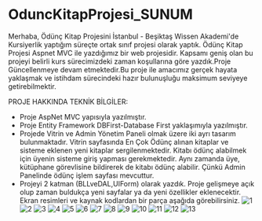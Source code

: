 # OduncKitapProjesi_SUNUM
Merhaba, Ödünç Kitap Projesini İstanbul - Beşiktaş Wissen Akademi'de Kursiyerlik yaptığım süreçte ortak sınıf projesi olarak yaptık. Ödünç Kitap Projesi Aspnet MVC ile yazdığımız bir web projesidir. Kapsamı geniş olan bu projeyi belirli kurs sürecimizdeki zaman koşullarına göre yazdık.Proje Güncellenmeye devam etmektedir.Bu proje ile amacımız gerçek hayata yaklaşmak ve istihdam sürecindeki hazır bulunuşluğu maksimum seviyeye getirebilmektir.

PROJE HAKKINDA TEKNİK BİLGİLER: 
* Proje AspNet MVC yapısıyla yazılmıştır.
* Proje Entity Framework DBFirst-Database First yaklaşımıyla yazılmıştır. 
* Projede Vitrin ve Admin Yönetim Paneli olmak üzere iki ayrı tasarım bulunmaktadır. Vitrin sayfasında En Çok Ödünç alınan kitaplar ve sisteme eklenen yeni kitaplar sergilenmektedir. Kitabı ödünç alabilmek için üyenin sisteme giriş yapması gerekmektedir. Aynı zamanda üye, kütüphane görevlisine bildirerek de kitabı ödünç alabilir. Çünkü Admin Panelinde ödünç işlem sayfası mevcuttur. 
* Projeyi 2 katman (BLLveDAL,UIForm) olarak yazdık. 
Proje gelişmeye açık olup zaman buldukça yeni sayfalar ya da yeni özellikler eklenecektir. Ekran resimleri ve kaynak kodlardan bir parça aşağıda görebilirsiniz.
![1](https://user-images.githubusercontent.com/73273677/217252069-a7647c2e-415e-43cd-8065-e9ff20108f70.png)
![2](https://user-images.githubusercontent.com/73273677/217252080-1c2d9d13-c8de-4e32-b2a0-c9cdf404cd89.png)
![3](https://user-images.githubusercontent.com/73273677/217252093-4b96cc63-addd-4425-a22c-0cdf2291fdbf.png)
![4](https://user-images.githubusercontent.com/73273677/217252131-e56f691e-da5c-403f-b78c-831d376785cf.png)
![5](https://user-images.githubusercontent.com/73273677/217252140-ac44339d-06b0-4fca-8334-26a0430ce40f.png)
![6](https://user-images.githubusercontent.com/73273677/217252151-bbea05f0-62c8-41c3-9a5c-bf34e156516b.png)
![7](https://user-images.githubusercontent.com/73273677/217252166-3d869358-9520-4e0e-8822-66d57796b805.png)
![8](https://user-images.githubusercontent.com/73273677/217252178-228063b2-7cd7-4729-a68c-6d9494316f64.png)
![9](https://user-images.githubusercontent.com/73273677/217252187-67f65c60-6f41-4ef7-83db-06c96aa8742b.png)
![10](https://user-images.githubusercontent.com/73273677/217252204-80d83811-e718-46a7-ae1a-76bfe7238859.png)
![11](https://user-images.githubusercontent.com/73273677/217252213-30230539-789d-4509-9f43-1526ff4e5e06.png)
![12](https://user-images.githubusercontent.com/73273677/217252227-511840a5-0cf6-406b-9121-eeaa41ee55ce.png)
![13](https://user-images.githubusercontent.com/73273677/217252238-f0c30ae2-9258-422c-8f44-53897847df02.png)
